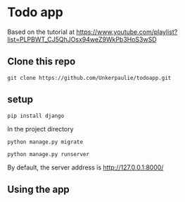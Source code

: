 # Todo app

Based on the tutorial at https://www.youtube.com/playlist?list=PLPBWT_CJ5QhJOsx94weZ9WkPb3HoS3wSD

## Clone this repo

`git clone https://github.com/Unkerpaulie/todoapp.git`

## setup

`pip install django`

In the project directory

`python manage.py migrate`

`python manage.py runserver`

By default, the server address is http://127.0.0.1:8000/

## Using the app

